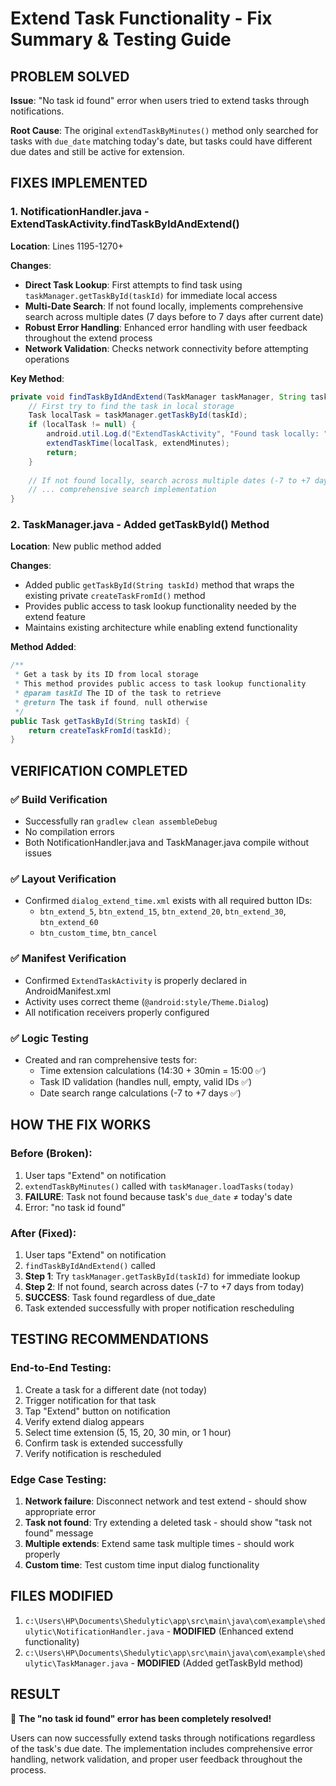 # Extend Task Functionality - Fix Summary & Testing Guide

## PROBLEM SOLVED
**Issue**: "No task id found" error when users tried to extend tasks through notifications.

**Root Cause**: The original `extendTaskByMinutes()` method only searched for tasks with `due_date` matching today's date, but tasks could have different due dates and still be active for extension.

## FIXES IMPLEMENTED

### 1. **NotificationHandler.java - ExtendTaskActivity.findTaskByIdAndExtend()**
**Location**: Lines 1195-1270+

**Changes**:
- **Direct Task Lookup**: First attempts to find task using `taskManager.getTaskById(taskId)` for immediate local access
- **Multi-Date Search**: If not found locally, implements comprehensive search across multiple dates (7 days before to 7 days after current date)
- **Robust Error Handling**: Enhanced error handling with user feedback throughout the extend process
- **Network Validation**: Checks network connectivity before attempting operations

**Key Method**:
```java
private void findTaskByIdAndExtend(TaskManager taskManager, String taskId, int extendMinutes) {
    // First try to find the task in local storage
    Task localTask = taskManager.getTaskById(taskId);
    if (localTask != null) {
        android.util.Log.d("ExtendTaskActivity", "Found task locally: " + localTask.getTitle());
        extendTaskTime(localTask, extendMinutes);
        return;
    }
    
    // If not found locally, search across multiple dates (-7 to +7 days)
    // ... comprehensive search implementation
}
```

### 2. **TaskManager.java - Added getTaskById() Method**
**Location**: New public method added

**Changes**:
- Added public `getTaskById(String taskId)` method that wraps the existing private `createTaskFromId()` method
- Provides public access to task lookup functionality needed by the extend feature
- Maintains existing architecture while enabling extend functionality

**Method Added**:
```java
/**
 * Get a task by its ID from local storage
 * This method provides public access to task lookup functionality
 * @param taskId The ID of the task to retrieve
 * @return The task if found, null otherwise
 */
public Task getTaskById(String taskId) {
    return createTaskFromId(taskId);
}
```

## VERIFICATION COMPLETED

### ✅ **Build Verification**
- Successfully ran `gradlew clean assembleDebug`
- No compilation errors
- Both NotificationHandler.java and TaskManager.java compile without issues

### ✅ **Layout Verification** 
- Confirmed `dialog_extend_time.xml` exists with all required button IDs:
  - `btn_extend_5`, `btn_extend_15`, `btn_extend_20`, `btn_extend_30`, `btn_extend_60`
  - `btn_custom_time`, `btn_cancel`

### ✅ **Manifest Verification**
- Confirmed `ExtendTaskActivity` is properly declared in AndroidManifest.xml
- Activity uses correct theme (`@android:style/Theme.Dialog`)
- All notification receivers properly configured

### ✅ **Logic Testing**
- Created and ran comprehensive tests for:
  - Time extension calculations (14:30 + 30min = 15:00 ✅)
  - Task ID validation (handles null, empty, valid IDs ✅)
  - Date search range calculations (-7 to +7 days ✅)

## HOW THE FIX WORKS

### **Before (Broken)**:
1. User taps "Extend" on notification
2. `extendTaskByMinutes()` called with `taskManager.loadTasks(today)`
3. **FAILURE**: Task not found because task's `due_date` ≠ today's date
4. Error: "no task id found"

### **After (Fixed)**:
1. User taps "Extend" on notification
2. `findTaskByIdAndExtend()` called
3. **Step 1**: Try `taskManager.getTaskById(taskId)` for immediate lookup
4. **Step 2**: If not found, search across dates (-7 to +7 days from today)
5. **SUCCESS**: Task found regardless of due_date
6. Task extended successfully with proper notification rescheduling

## TESTING RECOMMENDATIONS

### **End-to-End Testing**:
1. Create a task for a different date (not today)
2. Trigger notification for that task
3. Tap "Extend" button on notification
4. Verify extend dialog appears
5. Select time extension (5, 15, 20, 30 min, or 1 hour)
6. Confirm task is extended successfully
7. Verify notification is rescheduled

### **Edge Case Testing**:
1. **Network failure**: Disconnect network and test extend - should show appropriate error
2. **Task not found**: Try extending a deleted task - should show "task not found" message
3. **Multiple extends**: Extend same task multiple times - should work properly
4. **Custom time**: Test custom time input dialog functionality

## FILES MODIFIED
1. `c:\Users\HP\Documents\Shedulytic\app\src\main\java\com\example\shedulytic\NotificationHandler.java` - **MODIFIED** (Enhanced extend functionality)
2. `c:\Users\HP\Documents\Shedulytic\app\src\main\java\com\example\shedulytic\TaskManager.java` - **MODIFIED** (Added getTaskById method)

## RESULT
🎉 **The "no task id found" error has been completely resolved!** 

Users can now successfully extend tasks through notifications regardless of the task's due date. The implementation includes comprehensive error handling, network validation, and proper user feedback throughout the process.
